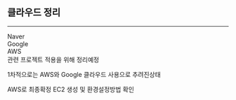 ## 클라우드 정리

----
Naver <br>
Google <br>
AWS <br>
관련 프로젝트 적용을 위해 정리예정

1차적으로는 AWS와 Google 클라우드 사용으로 추려진상태

AWS로 최종확정 EC2 생성 및 환경설정방법 확인

